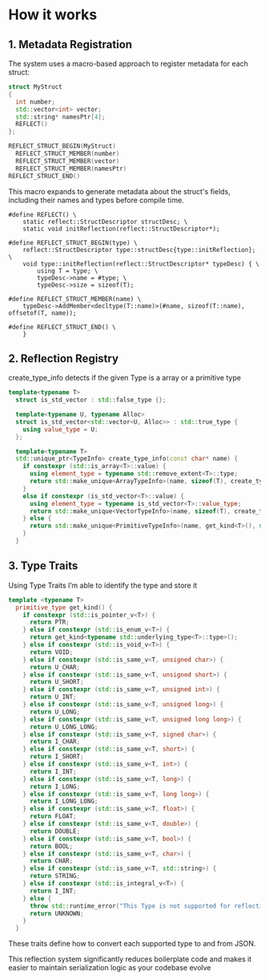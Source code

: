 # How it works

## 1. Metadata Registration

The system uses a macro-based approach to register metadata for each struct:

```cpp
struct MyStruct
{
  int number;
  std::vector<int> vector;
  std::string* namesPtr[4];
  REFLECT()
};

REFLECT_STRUCT_BEGIN(MyStruct)
  REFLECT_STRUCT_MEMBER(number)
  REFLECT_STRUCT_MEMBER(vector)
  REFLECT_STRUCT_MEMBER(namesPtr)
REFLECT_STRUCT_END()
```

This macro expands to generate metadata about the struct's fields, including their names and types before compile time.

```
#define REFLECT() \
    static reflect::StructDescriptor structDesc; \
    static void initReflection(reflect::StructDescriptor*);

#define REFLECT_STRUCT_BEGIN(type) \
    reflect::StructDescriptor type::structDesc{type::initReflection}; \
    void type::initReflection(reflect::StructDescriptor* typeDesc) { \
        using T = type; \
        typeDesc->name = #type; \
        typeDesc->size = sizeof(T);

#define REFLECT_STRUCT_MEMBER(name) \
    typeDesc->AddMember<decltype(T::name)>(#name, sizeof(T::name), offsetof(T, name));

#define REFLECT_STRUCT_END() \
    }
```

## 2. Reflection Registry

create_type_info detects if the given Type is a array or a primitive type

```cpp
template<typename T>
  struct is_std_vector : std::false_type {};

  template<typename U, typename Alloc>
  struct is_std_vector<std::vector<U, Alloc>> : std::true_type {
    using value_type = U;
  };

  template<typename T>
  std::unique_ptr<TypeInfo> create_type_info(const char* name) {
    if constexpr (std::is_array<T>::value) {
      using element_type = typename std::remove_extent<T>::type;
      return std::make_unique<ArrayTypeInfo>(name, sizeof(T), create_type_info<element_type>("element"));
    }
    else if constexpr (is_std_vector<T>::value) {
      using element_type = typename is_std_vector<T>::value_type;
      return std::make_unique<VectorTypeInfo>(name, sizeof(T), create_type_info<element_type>("element"));
    } else {
      return std::make_unique<PrimitiveTypeInfo>(name, get_kind<T>(), sizeof(T), std::is_pointer<T>::value);
    }
  }
```

## 3. Type Traits

Using Type Traits I’m able to identify the type and store it

```cpp
template <typename T>
  primitive_type get_kind() {
    if constexpr (std::is_pointer_v<T>) {
      return PTR;
    } else if constexpr (std::is_enum_v<T>) {
      return get_kind<typename std::underlying_type<T>::type>();
    } else if constexpr (std::is_void_v<T>) {
      return VOID;
    } else if constexpr (std::is_same_v<T, unsigned char>) {
      return U_CHAR;
    } else if constexpr (std::is_same_v<T, unsigned short>) {
      return U_SHORT;
    } else if constexpr (std::is_same_v<T, unsigned int>) {
      return U_INT;
    } else if constexpr (std::is_same_v<T, unsigned long>) {
      return U_LONG;
    } else if constexpr (std::is_same_v<T, unsigned long long>) {
      return U_LONG_LONG;
    } else if constexpr (std::is_same_v<T, signed char>) {
      return I_CHAR;
    } else if constexpr (std::is_same_v<T, short>) {
      return I_SHORT;
    } else if constexpr (std::is_same_v<T, int>) {
      return I_INT;
    } else if constexpr (std::is_same_v<T, long>) {
      return I_LONG;
    } else if constexpr (std::is_same_v<T, long long>) {
      return I_LONG_LONG;
    } else if constexpr (std::is_same_v<T, float>) {
      return FLOAT;
    } else if constexpr (std::is_same_v<T, double>) {
      return DOUBLE;
    } else if constexpr (std::is_same_v<T, bool>) {
      return BOOL;
    } else if constexpr (std::is_same_v<T, char>) {
      return CHAR;
    } else if constexpr (std::is_same_v<T, std::string>) {
      return STRING;
    } else if constexpr (std::is_integral_v<T>) {
      return I_INT;
    } else {
      throw std::runtime_error("This Type is not supported for reflection!");
      return UNKNOWN;
    }
  }
```

These traits define how to convert each supported type to and from JSON.

This reflection system significantly reduces boilerplate code and makes it easier to maintain serialization logic as your codebase evolve
